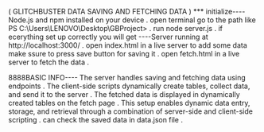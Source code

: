 (   GLITCHBUSTER DATA SAVING AND FETCHING DATA )
*** initialize---- 
Node.js and npm installed on your device .
open terminal go to the path like PS C:\Users\LENOVO\Desktop\GBProject> .
run node server.js   .
if ecerything set up correctly you will get ----Server running at http://localhost:3000/   .
open index.html in a live server to add some data make ssure to press save button for saving it  .
open fetch.html in a live server to fetch the data  .

8888BASIC INFO----
The server handles saving and fetching data using endpoints  .
The client-side scripts dynamically create tables, collect data, and send it to the server  .
The fetched data is displayed in dynamically created tables on the fetch page  .
This setup enables dynamic data entry, storage, and retrieval through a combination of server-side and client-side scripting  .
 can check the saved data in data.json file  . 
